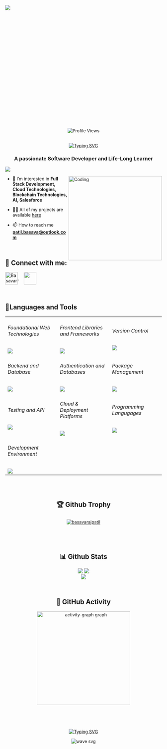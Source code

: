 <!-- <img align="center" src="https://user-images.githubusercontent.com/99413629/212354977-f1982553-e8c9-4fd8-8605-b06907901eec.gif"> -->

<div style="width:100%;height:0;padding-bottom:72%;position:relative;">
    <img style="position:absolute" src="https://i.giphy.com/media/v1.Y2lkPTc5MGI3NjExOW5lbnc4bmxwa3hpZXFkZjl0N2UyZGM2bnN6MGhyYXpkOHlxNnlwdSZlcD12MV9pbnRlcm5hbF9naWZfYnlfaWQmY3Q9Zw/p4NLw3I4U0idi/giphy.gif">
</div>
<br>


<div align=center>     

      
![Profile Views](https://komarev.com/ghpvc/?username=basupatil1213&color=219ebc&style=flat)
<br><br>
</div>

<div align="center">
<a href="https://git.io/typing-svg"><img src="https://readme-typing-svg.herokuapp.com?font=Fira+Code&size=32&pause=1000&color=F7EEE5&center=true&width=535&lines=Hi+%F0%9F%91%8B%2C+I'm+Basavaraj+Patil!" alt="Typing SVG" /></a>
     
</div>

<h3 align="center">A passionate Software Developer and Life-Long Learner</h3>

<a href="https://github.com/404"><img src="https://user-images.githubusercontent.com/73097560/115834477-dbab4500-a447-11eb-908a-139a6edaec5c.gif"></a>
<br>

<img align="right" alt="Coding" height="270" width="300" src="https://user-images.githubusercontent.com/99413629/212356179-72d0d750-710a-4077-8c79-34b55d6eb954.gif">

- 👀 I’m interested in **Full Stack Development, Cloud Technologies, Blockchain Technologies, AI, Salesforce**

- 👨‍💻 All of my projects are available [here](https://github.com/basupatil1213?tab=repositories)

- 📫 How to reach me **patil.basava@outlook.com**

<br>

<h2 align="left"> 💬 <b>Connect with me:</b></h2>
<p align="left">  
<a href="https://www.linkedin.com/in/patilbasavaraj/" target="_blank"><img align="center" src="https://raw.githubusercontent.com/rahuldkjain/github-profile-readme-generator/master/src/images/icons/Social/linked-in-alt.svg" alt="Basavaraj Patil" height="40" width="40" /> </a>
&nbsp; &nbsp;
<a href="https://www.instagram.com/basu_patil1213/" target="_blank"><img align="center" src="https://raw.githubusercontent.com/rahuldkjain/github-profile-readme-generator/master/src/images/icons/Social/instagram.svg" height="40" width="40" /></a>
</p>
&nbsp; &nbsp; 
      
<h2 align="left"><b>🎇Languages and Tools</b></h2>

<!--- <div align="center">
   <img src="https://skillicons.dev/icons?i=html,css,js,bootstrap,tailwind,react,redux,git,github,nodejs,express,mongodb,mysql,firebase,appwrite,npm,postman,vercel,netlify,wordpress,vscode&perline=10" />
</div> --->

<table align="center" style="width:100%">
<tr>
<td >

###### Foundational Web Technologies

<img src="https://skillicons.dev/icons?i=html,css,js&perline=3" />

</td>

<td style="width:33%">

###### Frontend Libraries and Frameworks

<img src="https://skillicons.dev/icons?i=react,redux,sass,tailwind,nextjs&perline=5" />
</td>

<td style="width:33%">

###### Version Control

<img src="https://skillicons.dev/icons?i=git,github&perline=2" />

</td>
</tr>
<tr>

<td style="width:33%">

###### Backend and Database

<img src="https://skillicons.dev/icons?i=nodejs,express,mongodb,mysql&perline=4" />

</td>

<td >

###### Authentication and Databases

<img src="https://skillicons.dev/icons?i=firebase,appwrite&perline=2" />

</td>
<td style="width:33%">

###### Package Management

<img src="https://skillicons.dev/icons?i=npm,pnpm,vite&perline=3" />

</td>

</tr>
<tr>

<td style="width:33%">

###### Testing and API

<img src="https://skillicons.dev/icons?i=postman,bruno&perline=1" />

</td>

<td >

###### Cloud & Deployment Platforms

<img src="https://skillicons.dev/icons?i=vercel,netlify,aws,gcp,terraform&perline=5" />

</td>

<td>

###### Programming Langugages

<img src="https://skillicons.dev/icons?i=java,py,js,ts,&perline=4" />
</td>

</tr>
<tr>
<td style="width:33%">

###### Development Environment

<img src="https://skillicons.dev/icons?i=vscode,idea,pycharm&perline=3" />

</td>
</tr>
</table>

<br/> </br>

<h2 align="center"><b>🏆 Github Trophy</b></h2>
<p align="center"> <a href="https://github.com/ryo-ma/github-profile-trophy"><img src="https://github-profile-trophy.vercel.app/?username=basupatil1213&theme=onedark" style="margin: 10px" alt="basavarajpatil" /></a> </p>
<br> <br>

<h2 align="center"><b>📊 Github Stats</b></h2>
<p align="center">
<img  src="https://github-readme-streak-stats.herokuapp.com/?user=basupatil1213&currStreakNum=2FD3EB&fire=pink&sideLabels=F00&theme=highcontrast&sideLabels=f77f00"/>
<img  src="https://github-readme-stats.vercel.app/api?username=basupatil1213&show_icons=true&locale=en&theme=highcontrast&sideLabels=F00"/><br>
<img  src="https://github-readme-stats.vercel.app/api/top-langs?username=basupatil1213&show_icons=true&locale=en&theme=highcontrast&langs_count=6&layout=compact"/>

</p>
<br>

<h2 align="center"><b>🌄 GitHub Activity</b></h2>

<div align="center">
   <img src="https://github-readme-activity-graph.vercel.app/graph?username=basupatil1213&radius=16&theme=tokyo-night&area=true&order=5" height="300" alt="activity-graph graph"  />   
</div>

<br>

<h2 align="center"></h2>

<br>

<!--<img src="https://raw.githubusercontent.com/basupatil1213/basupatil1213/output/snake.svg" alt="Snake animation" />-->

<div align="center">

[![Typing SVG](https://readme-typing-svg.herokuapp.com?font=arial&size=30&color=CBC0D3&background=1982C400&center=true&lines=%E2%9A%A1%EF%B8%8FStay+awesome!%E2%9A%A1%EF%B8%8F;%E2%9D%A4%EF%B8%8F+Have+a+nice+day+%E2%9D%A4%EF%B8%8F)](https://git.io/typing-svg)

</div>

<p align="center"> <img src="https://user-images.githubusercontent.com/99413629/212357396-fe1a483f-6269-43ea-bfe9-06099f7c0c87.svg" alt="wave svg" />
</p>
